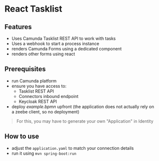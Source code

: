 # React Tasklist

## Features

* Uses Camunda Tasklist REST API to work with tasks
* Uses a webhook to start a process instance
* renders Camunda Forms using a dedicated component
* renders other forms using react

## Prerequisites

* run Camunda platform
* ensure you have access to:
  * Tasklist REST API
  * Connectors inbound endpoint
  * Keycloak REST API
* deploy _example.bpmn_ upfront (the application does not actually rely on a zeebe client, so no deployment)

>For this, you may have to generate your own "Application" in Identity

## How to use

* adjust the `application.yaml` to match your connection details
* run it using `mvn spring-boot:run`
